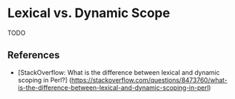 # Lexical vs. Dynamic Scope

TODO

## References

- [StackOverflow: What is the difference between lexical and dynamic scoping in Perl?] (https://stackoverflow.com/questions/8473760/what-is-the-difference-between-lexical-and-dynamic-scoping-in-perl)
